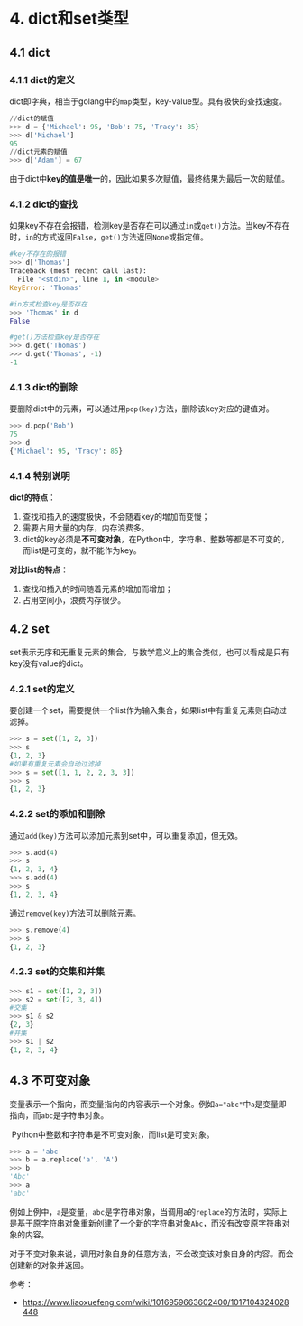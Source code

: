 # 4. dict和set类型

## 4.1 dict

### 4.1.1 dict的定义

dict即字典，相当于golang中的`map`类型，key-value型。具有极快的查找速度。

```python
//dict的赋值
>>> d = {'Michael': 95, 'Bob': 75, 'Tracy': 85}
>>> d['Michael']
95
//dict元素的赋值
>>> d['Adam'] = 67
```

由于dict中**key的值是唯一**的，因此如果多次赋值，最终结果为最后一次的赋值。

### 4.1.2 dict的查找

如果key不存在会报错，检测key是否存在可以通过`in`或`get()`方法。当key不存在时，`in`的方式返回`False`，`get()`方法返回`None`或指定值。

```python
#key不存在的报错
>>> d['Thomas']
Traceback (most recent call last):
  File "<stdin>", line 1, in <module>
KeyError: 'Thomas'

#in方式检查key是否存在
>>> 'Thomas' in d
False

#get()方法检查key是否存在
>>> d.get('Thomas')
>>> d.get('Thomas', -1)
-1
```

### 4.1.3 dict的删除

要删除dict中的元素，可以通过用`pop(key)`方法，删除该key对应的键值对。

```python
>>> d.pop('Bob')
75
>>> d
{'Michael': 95, 'Tracy': 85}
```

### 4.1.4 特别说明

**dict的特点**：

1. 查找和插入的速度极快，不会随着key的增加而变慢；
2. 需要占用大量的内存，内存浪费多。
3. dict的key必须是**不可变对象**，在Python中，字符串、整数等都是不可变的，而list是可变的，就不能作为key。

**对比list的特点**：

1. 查找和插入的时间随着元素的增加而增加；
2. 占用空间小，浪费内存很少。

## 4.2 set

​	set表示无序和无重复元素的集合，与数学意义上的集合类似，也可以看成是只有key没有value的dict。

### 4.2.1 set的定义

要创建一个set，需要提供一个list作为输入集合，如果list中有重复元素则自动过滤掉。

```python
>>> s = set([1, 2, 3])
>>> s
{1, 2, 3}
#如果有重复元素会自动过滤掉
>>> s = set([1, 1, 2, 2, 3, 3])
>>> s
{1, 2, 3}
```

### 4.2.2 set的添加和删除

通过`add(key)`方法可以添加元素到set中，可以重复添加，但无效。

```python
>>> s.add(4)
>>> s
{1, 2, 3, 4}
>>> s.add(4)
>>> s
{1, 2, 3, 4}
```

通过`remove(key)`方法可以删除元素。

```python
>>> s.remove(4)
>>> s
{1, 2, 3}
```

### 4.2.3 set的交集和并集

```python
>>> s1 = set([1, 2, 3])
>>> s2 = set([2, 3, 4])
#交集
>>> s1 & s2
{2, 3}
#并集
>>> s1 | s2
{1, 2, 3, 4}
```

## 4.3 不可变对象

​	变量表示一个指向，而变量指向的内容表示一个对象。例如`a="abc"`中`a`是变量即指向，而`abc`是字符串对象。

​	Python中整数和字符串是不可变对象，而list是可变对象。

```python
>>> a = 'abc'
>>> b = a.replace('a', 'A')
>>> b
'Abc'
>>> a
'abc'
```

​	例如上例中，`a`是变量，`abc`是字符串对象，当调用a的`replace`的方法时，实际上是基于原字符串对象重新创建了一个新的字符串对象`Abc`，而没有改变原字符串对象的内容。

​	对于不变对象来说，调用对象自身的任意方法，不会改变该对象自身的内容。而会创建新的对象并返回。


参考：

- https://www.liaoxuefeng.com/wiki/1016959663602400/1017104324028448
